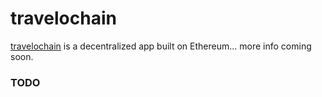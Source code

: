 # travelochain

[travelochain][website-url] is a decentralized app built on Ethereum... more info coming soon.

[website-url]: https://url.to.follow

### TODO
